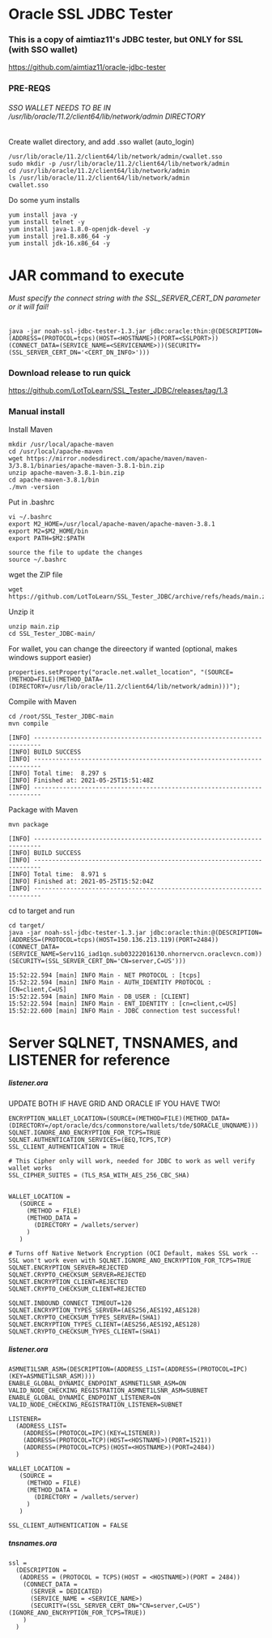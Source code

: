 # Oracle SSL JDBC Tester

### This is a copy of aimtiaz11's JDBC tester, but ONLY for SSL (with SSO wallet)
https://github.com/aimtiaz11/oracle-jdbc-tester

### PRE-REQS
###### SSO WALLET NEEDS TO BE IN /usr/lib/oracle/11.2/client64/lib/network/admin DIRECTORY 

Create wallet directory, and add .sso wallet (auto_login)
```
/usr/lib/oracle/11.2/client64/lib/network/admin/cwallet.sso
sudo mkdir -p /usr/lib/oracle/11.2/client64/lib/network/admin
cd /usr/lib/oracle/11.2/client64/lib/network/admin
ls /usr/lib/oracle/11.2/client64/lib/network/admin
cwallet.sso
```
Do some yum installs
```
yum install java -y
yum install telnet -y
yum install java-1.8.0-openjdk-devel -y
yum install jre1.8.x86_64 -y 
yum install jdk-16.x86_64 -y
```
# JAR command to execute
###### Must specify the connect string with the SSL_SERVER_CERT_DN parameter or it will fail!
```java -jar noah-ssl-jdbc-tester-1.3.jar jdbc:oracle:thin:@(DESCRIPTION=(ADDRESS=(PROTOCOL=tcps)(HOST=<HOSTNAME>)(PORT=<SSLPORT>))(CONNECT_DATA=(SERVICE_NAME=<SERVICENAME>))(SECURITY=(SSL_SERVER_CERT_DN='<CERT_DN_INFO>')))```

### Download release to run quick
https://github.com/LotToLearn/SSL_Tester_JDBC/releases/tag/1.3

### Manual install 
Install Maven
```
mkdir /usr/local/apache-maven
cd /usr/local/apache-maven
wget https://mirror.nodesdirect.com/apache/maven/maven-3/3.8.1/binaries/apache-maven-3.8.1-bin.zip
unzip apache-maven-3.8.1-bin.zip
cd apache-maven-3.8.1/bin
./mvn -version
```

Put in .bashrc
```
vi ~/.bashrc
export M2_HOME=/usr/local/apache-maven/apache-maven-3.8.1
export M2=$M2_HOME/bin
export PATH=$M2:$PATH

source the file to update the changes
source ~/.bashrc
```

wget the ZIP file
```
wget https://github.com/LotToLearn/SSL_Tester_JDBC/archive/refs/heads/main.zip
```
Unzip it
```
unzip main.zip
cd SSL_Tester_JDBC-main/
```
For wallet, you can change the direectory if wanted (optional, makes windows support easier)
```
properties.setProperty("oracle.net.wallet_location", "(SOURCE=(METHOD=FILE)(METHOD_DATA=(DIRECTORY=/usr/lib/oracle/11.2/client64/lib/network/admin)))");
```

Compile with Maven
```
cd /root/SSL_Tester_JDBC-main
mvn compile
```
```
[INFO] ------------------------------------------------------------------------
[INFO] BUILD SUCCESS
[INFO] ------------------------------------------------------------------------
[INFO] Total time:  8.297 s
[INFO] Finished at: 2021-05-25T15:51:48Z
[INFO] ------------------------------------------------------------------------
```
Package with Maven
```
mvn package
```
```
[INFO] ------------------------------------------------------------------------
[INFO] BUILD SUCCESS
[INFO] ------------------------------------------------------------------------
[INFO] Total time:  8.971 s
[INFO] Finished at: 2021-05-25T15:52:04Z
[INFO] ------------------------------------------------------------------------
```

cd to target and run
```
cd target/
java -jar noah-ssl-jdbc-tester-1.3.jar jdbc:oracle:thin:@(DESCRIPTION=(ADDRESS=(PROTOCOL=tcps)(HOST=150.136.213.119)(PORT=2484))(CONNECT_DATA=(SERVICE_NAME=Serv11G_iad1qn.sub03222016130.nhornervcn.oraclevcn.com))(SECURITY=(SSL_SERVER_CERT_DN='CN=server,C=US')))
```
```
15:52:22.594 [main] INFO Main - NET PROTOCOL : [tcps]
15:52:22.594 [main] INFO Main - AUTH_IDENTITY PROTOCOL : [CN=client,C=US]
15:52:22.594 [main] INFO Main - DB_USER : [CLIENT]
15:52:22.594 [main] INFO Main - ENT_IDENTITY : [cn=client,c=US]
15:52:22.600 [main] INFO Main - JDBC connection test successful!
```


# Server SQLNET, TNSNAMES, and LISTENER for reference
##### listener.ora
UPDATE BOTH IF HAVE GRID AND ORACLE IF YOU HAVE TWO!

```
ENCRYPTION_WALLET_LOCATION=(SOURCE=(METHOD=FILE)(METHOD_DATA=(DIRECTORY=/opt/oracle/dcs/commonstore/wallets/tde/$ORACLE_UNQNAME)))
SQLNET.IGNORE_ANO_ENCRYPTION_FOR_TCPS=TRUE
SQLNET.AUTHENTICATION_SERVICES=(BEQ,TCPS,TCP)
SSL_CLIENT_AUTHENTICATION = TRUE

# This Cipher only will work, needed for JDBC to work as well verify wallet works
SSL_CIPHER_SUITES = (TLS_RSA_WITH_AES_256_CBC_SHA)


WALLET_LOCATION =
   (SOURCE =
     (METHOD = FILE)
     (METHOD_DATA =
       (DIRECTORY = /wallets/server)
     )
   )

# Turns off Native Network Encryption (OCI Default, makes SSL work -- SSL won't work even with SQLNET.IGNORE_ANO_ENCRYPTION_FOR_TCPS=TRUE
SQLNET.ENCRYPTION_SERVER=REJECTED
SQLNET.CRYPTO_CHECKSUM_SERVER=REJECTED
SQLNET.ENCRYPTION_CLIENT=REJECTED
SQLNET.CRYPTO_CHECKSUM_CLIENT=REJECTED

SQLNET.INBOUND_CONNECT_TIMEOUT=120
SQLNET.ENCRYPTION_TYPES_SERVER=(AES256,AES192,AES128)
SQLNET.CRYPTO_CHECKSUM_TYPES_SERVER=(SHA1)
SQLNET.ENCRYPTION_TYPES_CLIENT=(AES256,AES192,AES128)
SQLNET.CRYPTO_CHECKSUM_TYPES_CLIENT=(SHA1)
```



##### listener.ora
```
ASMNET1LSNR_ASM=(DESCRIPTION=(ADDRESS_LIST=(ADDRESS=(PROTOCOL=IPC)(KEY=ASMNET1LSNR_ASM))))
ENABLE_GLOBAL_DYNAMIC_ENDPOINT_ASMNET1LSNR_ASM=ON	
VALID_NODE_CHECKING_REGISTRATION_ASMNET1LSNR_ASM=SUBNET
ENABLE_GLOBAL_DYNAMIC_ENDPOINT_LISTENER=ON
VALID_NODE_CHECKING_REGISTRATION_LISTENER=SUBNET

LISTENER=
  (ADDRESS_LIST=
    (ADDRESS=(PROTOCOL=IPC)(KEY=LISTENER))
    (ADDRESS=(PROTOCOL=TCP)(HOST=<HOSTNAME>)(PORT=1521))
    (ADDRESS=(PROTOCOL=TCPS)(HOST=<HOSTNAME>)(PORT=2484))
  )

WALLET_LOCATION =
   (SOURCE =
     (METHOD = FILE)
     (METHOD_DATA =
       (DIRECTORY = /wallets/server)
     )
   )

SSL_CLIENT_AUTHENTICATION = FALSE
```


##### tnsnames.ora
```
ssl =
  (DESCRIPTION =
   (ADDRESS = (PROTOCOL = TCPS)(HOST = <HOSTNAME>)(PORT = 2484))
    (CONNECT_DATA =
      (SERVER = DEDICATED)
      (SERVICE_NAME = <SERVICE_NAME>)
      (SECURITY=(SSL_SERVER_CERT_DN="CN=server,C=US")(IGNORE_ANO_ENCRYPTION_FOR_TCPS=TRUE))
    )
  )
```
